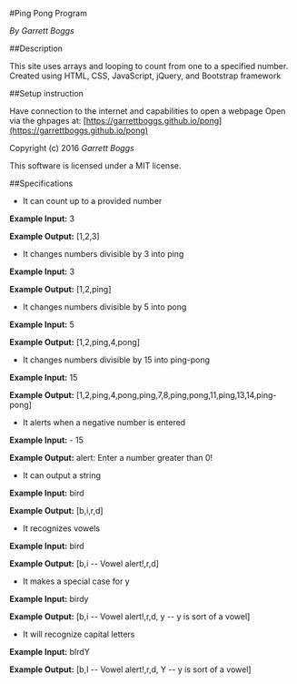 #Ping Pong Program

_By Garrett Boggs_

##Description

This site uses arrays and looping to count from one to a specified number. Created using HTML, CSS, JavaScript, jQuery, and Bootstrap framework

##Setup instruction

Have connection to the internet and capabilities to open a webpage
Open via the ghpages at: [https://garrettboggs.github.io/pong](https://garrettboggs.github.io/pong)

Copyright (c) 2016 *Garrett Boggs*

This software is licensed under a MIT license.

##Specifications
* It can count up to a provided number

**Example Input:** 3

**Example Output:** [1,2,3]

* It changes numbers divisible by 3 into ping

**Example Input:** 3

**Example Output:** [1,2,ping]

* It changes numbers divisible by 5 into pong

**Example Input:** 5

**Example Output:** [1,2,ping,4,pong]

* It changes numbers divisible by 15 into ping-pong

**Example Input:** 15

**Example Output:** [1,2,ping,4,pong,ping,7,8,ping,pong,11,ping,13,14,ping-pong]

* It alerts when a negative number is entered

**Example Input:** - 15

**Example Output:** alert: Enter a number greater than 0!

* It can output a string

**Example Input:** bird

**Example Output:** [b,i,r,d]

* It recognizes vowels

**Example Input:** bird

**Example Output:** [b,i -- Vowel alert!,r,d]

* It makes a special case for y

**Example Input:** birdy

**Example Output:** [b,i -- Vowel alert!,r,d, y -- y is sort of a vowel]

* It will recognize capital letters

**Example Input:** bIrdY

**Example Output:** [b,I -- Vowel alert!,r,d, Y -- y is sort of a vowel]
